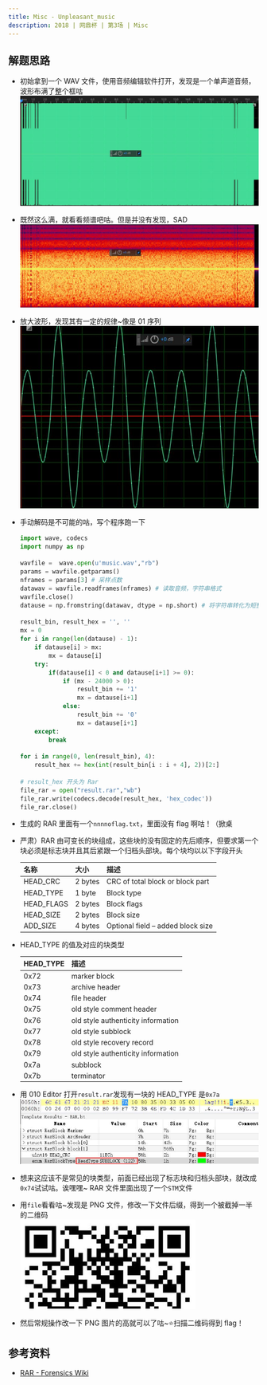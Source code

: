 ```yaml
---
title: Misc - Unpleasant_music
description: 2018 | 网鼎杯 | 第3场 | Misc
---
```

<!--more-->

## 解题思路

- 初始拿到一个 WAV 文件，使用音频编辑软件打开，发现是一个单声道音频，波形布满了整个框咕<br>
![原音频波形](img/unpleasant_music01.jpg)
- 既然这么满，就看看频谱吧咕。但是并没有发现，SAD<br>
![频谱](img/unpleasant_music02.jpg)
- 放大波形，发现其有一定的规律~像是 01 序列<br>
![规律波形](img/unpleasant_music03.jpg)
- 手动解码是不可能的咕，写个程序跑一下
    ```py
    import wave, codecs
    import numpy as np

    wavfile =  wave.open(u'music.wav',"rb")
    params = wavfile.getparams()
    nframes = params[3] # 采样点数
    datawav = wavfile.readframes(nframes) # 读取音频，字符串格式
    wavfile.close()
    datause = np.fromstring(datawav, dtype = np.short) # 将字符串转化为短整型

    result_bin, result_hex = '', ''
    mx = 0
    for i in range(len(datause) - 1):
        if datause[i] > mx:
            mx = datause[i]
        try:
            if(datause[i] < 0 and datause[i+1] >= 0):
                if (mx - 24000 > 0):
                    result_bin += '1'
                    mx = datause[i+1]
                else:
                    result_bin += '0'
                    mx = datause[i+1]
        except:
            break

    for i in range(0, len(result_bin), 4):
        result_hex += hex(int(result_bin[i : i + 4], 2))[2:]

    # result_hex 开头为 Rar
    file_rar = open("result.rar","wb")
    file_rar.write(codecs.decode(result_hex, 'hex_codec'))
    file_rar.close()
    ```
- 生成的 RAR 里面有一个`nnnnoflag.txt`，里面没有 flag 啊咕！（掀桌
- 严肃）RAR 由可变长的块组成，这些块的没有固定的先后顺序，但要求第一个块必须是标志块并且其后紧跟一个归档头部块。每个块均以以下字段开头

    名称        |   大小     |  描述
    -|-|-
    HEAD_CRC    |   2 bytes  |   CRC of total block or block part
    HEAD_TYPE   |   1 byte   |   Block type
    HEAD_FLAGS  |   2 bytes  |   Block flags
    HEAD_SIZE   |   2 bytes  |   Block size
    ADD_SIZE    |   4 bytes  |   Optional field – added block size

- HEAD_TYPE 的值及对应的块类型

    HEAD_TYPE | 描述
    -|-
    0x72|marker block
    0x73|archive header
    0x74|file header
    0x75|old style comment header
    0x76|old style authenticity information
    0x77|old style subblock
    0x78|old style recovery record
    0x79|old style authenticity information
    0x7a|subblock
    0x7b|terminator

- 用 010 Editor 打开`result.rar`发现有一块的 HEAD_TYPE 是`0x7a`<br>
![错误的 HEAD_TYPE](img/unpleasant_music04.jpg)
- 想来这应该不是常见的块类型，前面已经出现了标志块和归档头部块，就改成`0x74`试试咕。诶嘿嘿~ RAR 文件里面出现了一个`STM`文件
- 用`file`看看咕~发现是 PNG 文件，修改一下文件后缀，得到一个被截掉一半的二维码<br>
![半个二维码](img/unpleasant_music05.jpg)
- 然后常规操作改一下 PNG 图片的高就可以了咕~⭐扫描二维码得到 flag！

## 参考资料

- [RAR - Forensics Wiki](https://forensicswiki.xyz/wiki/index.php?title=RAR)
